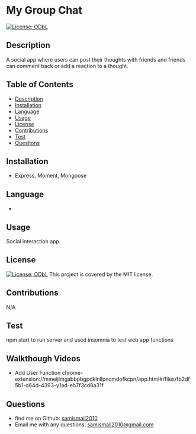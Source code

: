 # My Group Chat

  [![License: ODbL](https://img.shields.io/badge/License-ODbL-brightgreen.svg)](https://opensource.org/licenses/MIT)

  ## Description
A social app where users can post their thoughts with friends and friends can comment back or add a reaction to a thought.

## Table of Contents

* [Description](#description)
* [Installation](#installation)
* [Language](#language)
* [Usage](#usage)
* [License](#license)
* [Contributions](#contributions)
* [Test](#test)
* [Questions](#questions)

## Installation
* Express, Moment, Mongoose

## Language
* 

## Usage
Social interaction app.

## License
[![License: ODbL](https://img.shields.io/badge/License-ODbL-brightgreen.svg)](https://opensource.org/licenses/MIT) This project is covered by the MIT license.

## Contributions
N/A

## Test
npm start to run server and used insomnia to test web app functions

## Walkthough Videos
* Add User Function
chrome-extension://mmeijimgabbpbgpdklnllpncmdofkcpn/app.html#/files/fb2df5b1-d64d-4393-y1ad-eb7f3cd8a31f

## Questions
* find me on Github: [samismail2010](https://github.com/samismail2010)
* Email me with any questions: [samismail2010@gmail.com](mailto:samismail2010@gmail.com)

